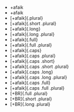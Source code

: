 -   +afaik
-   +afaik
-   [+afaik]{.plural}
-   [+afaik]{.short .plural}
-   [+afaik]{.long}
-   [+afaik]{.long .plural}
-   [+afaik]{.full}
-   [+afaik]{.full .plural}
-   [+afaik]{.caps}
-   [+afaik]{.caps .plural}
-   [+afaik]{.caps .short}
-   [+afaik]{.caps .short .plural}
-   [+afaik]{.caps .long}
-   [+afaik]{.caps .long .plural}
-   [+afaik]{.caps .full}
-   [+afaik]{.caps .full .plural}
  - [+BR]{.full .plural}
-   [+BR]{.short .plural}
-   [+BR]{.long .plural}